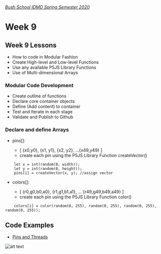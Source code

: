 [_Bush School IDMD Spring Semester 2020_](https://chandrunarayan.github.io/idmd/)

# Week 9

## Week 9 Lessons
* How to code in Modular Fashion
* Create High-level and Low-level Functions
* Use any available P5JS Library Functions
* Use of Multi-dimensional Arrays

### Modular Code Development
* Create outline of functions
* Declare core container objects
* Define (Add content) to container
* Test and Iterate in each stage
* Validate and Publish to Github

### Declare and define Arrays
* pins[]:

    * [ {x0,y0}, {x1, y1}, {x2, y2}, ...{x49,y49} ]
    * create each pin using the P5JS Library Function createVector()
````
    let x = int(random(0, width));
    let y = int(random(0, height));
    pins[i] = createVector(x, y); //assign vector
````
* colors[]:

    * [ {r0,g0,b0,a0}, {r1,g1,b1,a1}, ... {r49,g49,b49,a49} ]
    * create each pin using the P5JS Library Function color()
````
    colors[i] = color(random(0, 255), random(0, 255), random(0, 255), random(0, 255));
````

## Code Examples
* [Pins and Threads](../code/pinsPoint2)

![alt text][savecanvas]

[savecanvas]: https://chandrunarayan.github.io/idmd/savecanvas.png "save canvas"
